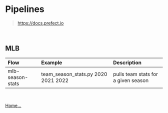 # Pipelines

> https://docs.prefect.io

<br/>

## MLB

| Flow             | Example                             | Description                         |
| :--------------- | :---------------------------------- | :---------------------------------- |
| mlb-season-stats | team_season_stats.py 2020 2021 2022 | pulls team stats for a given season |

<br />

[Home...](../README.md)
